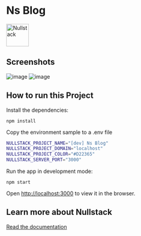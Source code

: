 # Ns Blog

<img src='https://raw.githubusercontent.com/nullstack/nullstack/master/nullstack.png' height='60' alt='Nullstack' />

## Screenshots
![image](https://github.com/mococa/nullstack-simple-blog/assets/13316723/bdf066b6-4de8-4c92-ac79-744717f3d22b)
![image](https://github.com/mococa/nullstack-simple-blog/assets/13316723/d4de39f1-a9b4-4115-b630-f849ff8f9d5c)

## How to run this Project

Install the dependencies:

`npm install`

Copy the environment sample to a .env file

```sh
NULLSTACK_PROJECT_NAME="[dev] Ns Blog"
NULLSTACK_PROJECT_DOMAIN="localhost"
NULLSTACK_PROJECT_COLOR="#D22365"
NULLSTACK_SERVER_PORT="3000"
```

Run the app in development mode:

`npm start`

Open [http://localhost:3000](http://localhost:3000) to view it in the browser.

## Learn more about Nullstack

[Read the documentation](https://nullstack.app/documentation)
